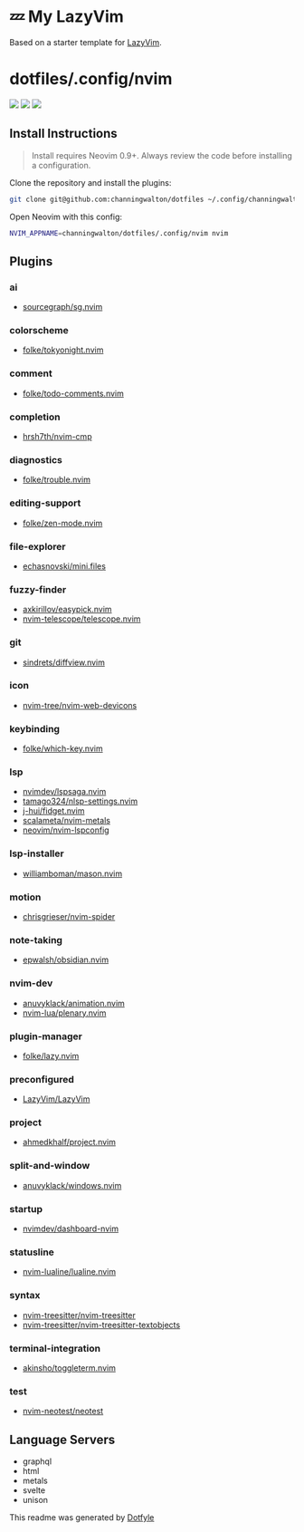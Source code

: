 # 💤 My LazyVim
 
Based on a starter template for [LazyVim](https://github.com/LazyVim/LazyVim).

# dotfiles/.config/nvim

<a href="https://dotfyle.com/channingwalton/dotfiles-config-nvim"><img src="https://dotfyle.com/channingwalton/dotfiles-config-nvim/badges/plugins?style=flat" /></a>
<a href="https://dotfyle.com/channingwalton/dotfiles-config-nvim"><img src="https://dotfyle.com/channingwalton/dotfiles-config-nvim/badges/leaderkey?style=flat" /></a>
<a href="https://dotfyle.com/channingwalton/dotfiles-config-nvim"><img src="https://dotfyle.com/channingwalton/dotfiles-config-nvim/badges/plugin-manager?style=flat" /></a>


## Install Instructions

 > Install requires Neovim 0.9+. Always review the code before installing a configuration.

Clone the repository and install the plugins:

```sh
git clone git@github.com:channingwalton/dotfiles ~/.config/channingwalton/dotfiles
```

Open Neovim with this config:

```sh
NVIM_APPNAME=channingwalton/dotfiles/.config/nvim nvim
```

## Plugins

### ai

+ [sourcegraph/sg.nvim](https://dotfyle.com/plugins/sourcegraph/sg.nvim)
### colorscheme

+ [folke/tokyonight.nvim](https://dotfyle.com/plugins/folke/tokyonight.nvim)
### comment

+ [folke/todo-comments.nvim](https://dotfyle.com/plugins/folke/todo-comments.nvim)
### completion

+ [hrsh7th/nvim-cmp](https://dotfyle.com/plugins/hrsh7th/nvim-cmp)
### diagnostics

+ [folke/trouble.nvim](https://dotfyle.com/plugins/folke/trouble.nvim)
### editing-support

+ [folke/zen-mode.nvim](https://dotfyle.com/plugins/folke/zen-mode.nvim)
### file-explorer

+ [echasnovski/mini.files](https://dotfyle.com/plugins/echasnovski/mini.files)
### fuzzy-finder

+ [axkirillov/easypick.nvim](https://dotfyle.com/plugins/axkirillov/easypick.nvim)
+ [nvim-telescope/telescope.nvim](https://dotfyle.com/plugins/nvim-telescope/telescope.nvim)
### git

+ [sindrets/diffview.nvim](https://dotfyle.com/plugins/sindrets/diffview.nvim)
### icon

+ [nvim-tree/nvim-web-devicons](https://dotfyle.com/plugins/nvim-tree/nvim-web-devicons)
### keybinding

+ [folke/which-key.nvim](https://dotfyle.com/plugins/folke/which-key.nvim)
### lsp

+ [nvimdev/lspsaga.nvim](https://dotfyle.com/plugins/nvimdev/lspsaga.nvim)
+ [tamago324/nlsp-settings.nvim](https://dotfyle.com/plugins/tamago324/nlsp-settings.nvim)
+ [j-hui/fidget.nvim](https://dotfyle.com/plugins/j-hui/fidget.nvim)
+ [scalameta/nvim-metals](https://dotfyle.com/plugins/scalameta/nvim-metals)
+ [neovim/nvim-lspconfig](https://dotfyle.com/plugins/neovim/nvim-lspconfig)
### lsp-installer

+ [williamboman/mason.nvim](https://dotfyle.com/plugins/williamboman/mason.nvim)
### motion

+ [chrisgrieser/nvim-spider](https://dotfyle.com/plugins/chrisgrieser/nvim-spider)
### note-taking

+ [epwalsh/obsidian.nvim](https://dotfyle.com/plugins/epwalsh/obsidian.nvim)
### nvim-dev

+ [anuvyklack/animation.nvim](https://dotfyle.com/plugins/anuvyklack/animation.nvim)
+ [nvim-lua/plenary.nvim](https://dotfyle.com/plugins/nvim-lua/plenary.nvim)
### plugin-manager

+ [folke/lazy.nvim](https://dotfyle.com/plugins/folke/lazy.nvim)
### preconfigured

+ [LazyVim/LazyVim](https://dotfyle.com/plugins/LazyVim/LazyVim)
### project

+ [ahmedkhalf/project.nvim](https://dotfyle.com/plugins/ahmedkhalf/project.nvim)
### split-and-window

+ [anuvyklack/windows.nvim](https://dotfyle.com/plugins/anuvyklack/windows.nvim)
### startup

+ [nvimdev/dashboard-nvim](https://dotfyle.com/plugins/nvimdev/dashboard-nvim)
### statusline

+ [nvim-lualine/lualine.nvim](https://dotfyle.com/plugins/nvim-lualine/lualine.nvim)
### syntax

+ [nvim-treesitter/nvim-treesitter](https://dotfyle.com/plugins/nvim-treesitter/nvim-treesitter)
+ [nvim-treesitter/nvim-treesitter-textobjects](https://dotfyle.com/plugins/nvim-treesitter/nvim-treesitter-textobjects)
### terminal-integration

+ [akinsho/toggleterm.nvim](https://dotfyle.com/plugins/akinsho/toggleterm.nvim)
### test

+ [nvim-neotest/neotest](https://dotfyle.com/plugins/nvim-neotest/neotest)
## Language Servers

+ graphql
+ html
+ metals
+ svelte
+ unison


 This readme was generated by [Dotfyle](https://dotfyle.com)
